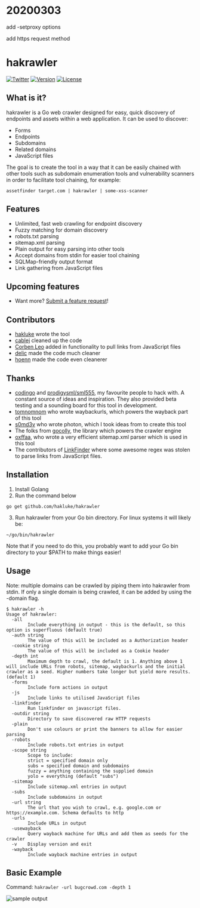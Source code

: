 # 20200303

add -setproxy options

add https request method

# hakrawler

[![Twitter](https://img.shields.io/badge/twitter-@hakluke_-blue.svg)](https://twitter.com/hakluke)
[![Version](https://img.shields.io/badge/version-beta8-blue.svg)](https://github.com/hakluke/hakrawler)
[![License](https://img.shields.io/badge/license-MIT-_red.svg)](https://www.gnu.org/licenses/gpl-3.0.en.html)  

## What is it?

hakrawler is a Go web crawler designed for easy, quick discovery of endpoints and assets within a web application. It can be used to discover:

- Forms
- Endpoints
- Subdomains
- Related domains
- JavaScript files

The goal is to create the tool in a way that it can be easily chained with other tools such as subdomain enumeration tools and vulnerability scanners in order to facilitate tool chaining, for example:

```
assetfinder target.com | hakrawler | some-xss-scanner
```

## Features

- Unlimited, fast web crawling for endpoint discovery
- Fuzzy matching for domain discovery
- robots.txt parsing
- sitemap.xml parsing
- Plain output for easy parsing into other tools
- Accept domains from stdin for easier tool chaining
- SQLMap-friendly output format
- Link gathering from JavaScript files

## Upcoming features

- Want more? [Submit a feature request](https://github.com/hakluke/hakrawler/issues/new)!

## Contributors
- [hakluke](https://twitter.com/hakluke) wrote the tool
- [cablej](https://cablej.io/) cleaned up the code
- [Corben Leo](https://github.com/lc) added in functionality to pull links from JavaScript files
- [delic](https://github.com/delic) made the code much cleaner
- [hoenn](https://github.com/hoenn) made the code even cleanerer

## Thanks

- [codingo](https://twitter.com/codingo_) and [prodigysml/sml555](https://twitter.com/sml555_), my favourite people to hack with. A constant source of ideas and inspiration. They also provided beta testing and a sounding board for this tool in development.
- [tomnomnom](https://twitter.com/tomnomnom) who wrote waybackurls, which powers the wayback part of this tool
- [s0md3v](https://twitter.com/s0md3v) who wrote photon, which I took ideas from to create this tool
- The folks from [gocolly](https://github.com/gocolly/colly), the library which powers the crawler engine
- [oxffaa](https://github.com/oxffaa/), who wrote a very efficient sitemap.xml parser which is used in this tool
- The contributors of [LinkFinder](https://github.com/GerbenJavado/LinkFinder) where some awesome regex was stolen to parse links from JavaScript files.

## Installation
1. Install Golang
2. Run the command below
```
go get github.com/hakluke/hakrawler
```
3. Run hakrawler from your Go bin directory. For linux systems it will likely be:
```
~/go/bin/hakrawler
```
Note that if you need to do this, you probably want to add your Go bin directory to your $PATH to make things easier!

## Usage
Note: multiple domains can be crawled by piping them into hakrawler from stdin. If only a single domain is being crawled, it can be added by using the -domain flag.
```
$ hakrawler -h
Usage of hakrawler:
  -all
    	Include everything in output - this is the default, so this option is superfluous (default true)
  -auth string
    	The value of this will be included as a Authorization header
  -cookie string
    	The value of this will be included as a Cookie header
  -depth int
    	Maximum depth to crawl, the default is 1. Anything above 1 will include URLs from robots, sitemap, waybackurls and the initial crawler as a seed. Higher numbers take longer but yield more results. (default 1)
  -forms
    	Include form actions in output
  -js
    	Include links to utilised JavaScript files
  -linkfinder
    	Run linkfinder on javascript files.
  -outdir string
    	Directory to save discovered raw HTTP requests
  -plain
    	Don't use colours or print the banners to allow for easier parsing
  -robots
    	Include robots.txt entries in output
  -scope string
    	Scope to include:
    	strict = specified domain only
    	subs = specified domain and subdomains
    	fuzzy = anything containing the supplied domain
    	yolo = everything (default "subs")
  -sitemap
    	Include sitemap.xml entries in output
  -subs
    	Include subdomains in output
  -url string
    	The url that you wish to crawl, e.g. google.com or https://example.com. Schema defaults to http
  -urls
    	Include URLs in output
  -usewayback
    	Query wayback machine for URLs and add them as seeds for the crawler
  -v	Display version and exit
  -wayback
    	Include wayback machine entries in output
```

## Basic Example

Command: `hakrawler -url bugcrowd.com -depth 1`

![sample output](./hakrawler-output-sample.png)
